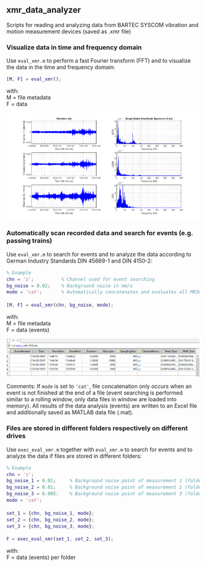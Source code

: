 ## xmr_data_analyzer

Scripts for reading and analyzing data from BARTEC SYSCOM vibration and motion measurement devices (saved as .xmr file)


### Visualize data in time and frequency domain

Use `eval_xmr.m` to perform a fast Fourier transform (FFT) and to visualize the data in the time and frequency domain:

```matlab
[M, F] = eval_xmr();
```
with:\
M = file metadata\
F = data

![Data in time and frequency domain](data/figure_1.png)


### Automatically scan recorded data and search for events (e.g. passing trains)

Use `eval_xmr.m` to search for events and to analyze the data according to German Industry Standards DIN 45669-1 and DIN 4150-2:

```matlab
% Example
chn = 'z';          % Channel used for event searching
bg_noise = 0.02;    % Background noise in mm/s
mode = 'cat';       % Automatically concatenates and evaluates all MR3000C files in current folder

[M, F] = eval_xmr(chn, bg_noise, mode);
```
with:\
M = file metadata\
F = data (events)

![Output table of data analysis](data/figure_2.png)

Comments: If `mode` is set to `'cat'`, file concatenation only occurs when an event is not finished at the end of a file (event searching is performed similar to a rolling window, only data files in window are loaded into memory). All results of the data analysis (events) are written to an Excel file and additionally saved as MATLAB data file (.mat).


### Files are stored in different folders respectively on different drives

Use `exec_eval_xmr.m` together with `eval_xmr.m` to search for events and to analyze the data if files are stored in different folders:

```matlab
% Example
chn = 'z';
bg_noise_1 = 0.02;     % Background noise point of measurement 1 (folder A)
bg_noise_2 = 0.01;     % Background noise point of measurement 2 (folder B)
bg_noise_3 = 0.005:    % Background noise point of measurement 3 (folder C)
mode = 'cat';

set_1 = {chn, bg_noise_1, mode};
set_2 = {chn, bg_noise_2, mode};
set_3 = {chn, bg_noise_3, mode};

F = exec_eval_xmr(set_1, set_2, set_3);
```
with:\
F = data (events) per folder



